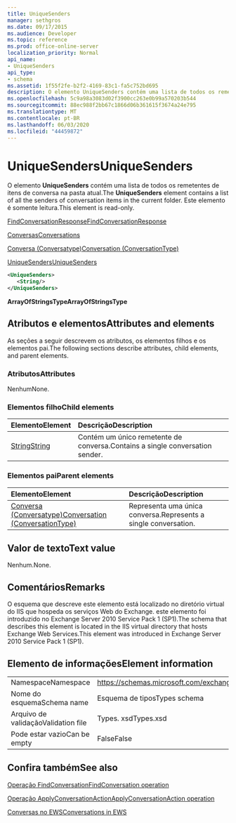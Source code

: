 ```yaml
---
title: UniqueSenders
manager: sethgros
ms.date: 09/17/2015
ms.audience: Developer
ms.topic: reference
ms.prod: office-online-server
localization_priority: Normal
api_name:
- UniqueSenders
api_type:
- schema
ms.assetid: 1f55f2fe-b2f2-4169-83c1-fa5c752bd695
description: O elemento UniqueSenders contém uma lista de todos os remetentes de itens de conversa na pasta atual. Este elemento é somente leitura.
ms.openlocfilehash: 5c9a98a3083d02f3900cc263e0b99a570203b544
ms.sourcegitcommit: 88ec988f2bb67c1866d06b361615f3674a24e795
ms.translationtype: MT
ms.contentlocale: pt-BR
ms.lasthandoff: 06/03/2020
ms.locfileid: "44459872"
---
```

# <a name="uniquesenders"></a><span data-ttu-id="4ba03-104">UniqueSenders</span><span class="sxs-lookup"><span data-stu-id="4ba03-104">UniqueSenders</span></span>

<span data-ttu-id="4ba03-105">O elemento **UniqueSenders** contém uma lista de todos os remetentes de itens de conversa na pasta atual.</span><span class="sxs-lookup"><span data-stu-id="4ba03-105">The **UniqueSenders** element contains a list of all the senders of conversation items in the current folder.</span></span> <span data-ttu-id="4ba03-106">Este elemento é somente leitura.</span><span class="sxs-lookup"><span data-stu-id="4ba03-106">This element is read-only.</span></span> 
  
[<span data-ttu-id="4ba03-107">FindConversationResponse</span><span class="sxs-lookup"><span data-stu-id="4ba03-107">FindConversationResponse</span></span>](findconversationresponse.md)
  
[<span data-ttu-id="4ba03-108">Conversas</span><span class="sxs-lookup"><span data-stu-id="4ba03-108">Conversations</span></span>](conversations-ex15websvcsotherref.md)
  
[<span data-ttu-id="4ba03-109">Conversa (Conversatype)</span><span class="sxs-lookup"><span data-stu-id="4ba03-109">Conversation (ConversationType)</span></span>](conversation-conversationtype.md)
  
[<span data-ttu-id="4ba03-110">UniqueSenders</span><span class="sxs-lookup"><span data-stu-id="4ba03-110">UniqueSenders</span></span>](uniquesenders.md)
  
```XML
<UniqueSenders>
   <String/>
</UniqueSenders>
```

 <span data-ttu-id="4ba03-111">**ArrayOfStringsType**</span><span class="sxs-lookup"><span data-stu-id="4ba03-111">**ArrayOfStringsType**</span></span>
## <a name="attributes-and-elements"></a><span data-ttu-id="4ba03-112">Atributos e elementos</span><span class="sxs-lookup"><span data-stu-id="4ba03-112">Attributes and elements</span></span>

<span data-ttu-id="4ba03-113">As seções a seguir descrevem os atributos, os elementos filhos e os elementos pai.</span><span class="sxs-lookup"><span data-stu-id="4ba03-113">The following sections describe attributes, child elements, and parent elements.</span></span>
  
### <a name="attributes"></a><span data-ttu-id="4ba03-114">Atributos</span><span class="sxs-lookup"><span data-stu-id="4ba03-114">Attributes</span></span>

<span data-ttu-id="4ba03-115">Nenhum</span><span class="sxs-lookup"><span data-stu-id="4ba03-115">None.</span></span>
  
### <a name="child-elements"></a><span data-ttu-id="4ba03-116">Elementos filho</span><span class="sxs-lookup"><span data-stu-id="4ba03-116">Child elements</span></span>

|<span data-ttu-id="4ba03-117">**Elemento**</span><span class="sxs-lookup"><span data-stu-id="4ba03-117">**Element**</span></span>|<span data-ttu-id="4ba03-118">**Descrição**</span><span class="sxs-lookup"><span data-stu-id="4ba03-118">**Description**</span></span>|
|:-----|:-----|
|[<span data-ttu-id="4ba03-119">String</span><span class="sxs-lookup"><span data-stu-id="4ba03-119">String</span></span>](string.md) <br/> |<span data-ttu-id="4ba03-120">Contém um único remetente de conversa.</span><span class="sxs-lookup"><span data-stu-id="4ba03-120">Contains a single conversation sender.</span></span>  <br/> |
   
### <a name="parent-elements"></a><span data-ttu-id="4ba03-121">Elementos pai</span><span class="sxs-lookup"><span data-stu-id="4ba03-121">Parent elements</span></span>

|<span data-ttu-id="4ba03-122">**Elemento**</span><span class="sxs-lookup"><span data-stu-id="4ba03-122">**Element**</span></span>|<span data-ttu-id="4ba03-123">**Descrição**</span><span class="sxs-lookup"><span data-stu-id="4ba03-123">**Description**</span></span>|
|:-----|:-----|
|[<span data-ttu-id="4ba03-124">Conversa (Conversatype)</span><span class="sxs-lookup"><span data-stu-id="4ba03-124">Conversation (ConversationType)</span></span>](conversation-conversationtype.md) <br/> |<span data-ttu-id="4ba03-125">Representa uma única conversa.</span><span class="sxs-lookup"><span data-stu-id="4ba03-125">Represents a single conversation.</span></span>  <br/> |
   
## <a name="text-value"></a><span data-ttu-id="4ba03-126">Valor de texto</span><span class="sxs-lookup"><span data-stu-id="4ba03-126">Text value</span></span>

<span data-ttu-id="4ba03-127">Nenhum.</span><span class="sxs-lookup"><span data-stu-id="4ba03-127">None.</span></span>
  
## <a name="remarks"></a><span data-ttu-id="4ba03-128">Comentários</span><span class="sxs-lookup"><span data-stu-id="4ba03-128">Remarks</span></span>

<span data-ttu-id="4ba03-129">O esquema que descreve este elemento está localizado no diretório virtual do IIS que hospeda os serviços Web do Exchange. este elemento foi introduzido no Exchange Server 2010 Service Pack 1 (SP1).</span><span class="sxs-lookup"><span data-stu-id="4ba03-129">The schema that describes this element is located in the IIS virtual directory that hosts Exchange Web Services.This element was introduced in Exchange Server 2010 Service Pack 1 (SP1).</span></span>
  
## <a name="element-information"></a><span data-ttu-id="4ba03-130">Elemento de informações</span><span class="sxs-lookup"><span data-stu-id="4ba03-130">Element information</span></span>

|||
|:-----|:-----|
|<span data-ttu-id="4ba03-131">Namespace</span><span class="sxs-lookup"><span data-stu-id="4ba03-131">Namespace</span></span>  <br/> |https://schemas.microsoft.com/exchange/services/2006/types  <br/> |
|<span data-ttu-id="4ba03-132">Nome do esquema</span><span class="sxs-lookup"><span data-stu-id="4ba03-132">Schema name</span></span>  <br/> |<span data-ttu-id="4ba03-133">Esquema de tipos</span><span class="sxs-lookup"><span data-stu-id="4ba03-133">Types schema</span></span>  <br/> |
|<span data-ttu-id="4ba03-134">Arquivo de validação</span><span class="sxs-lookup"><span data-stu-id="4ba03-134">Validation file</span></span>  <br/> |<span data-ttu-id="4ba03-135">Types. xsd</span><span class="sxs-lookup"><span data-stu-id="4ba03-135">Types.xsd</span></span>  <br/> |
|<span data-ttu-id="4ba03-136">Pode estar vazio</span><span class="sxs-lookup"><span data-stu-id="4ba03-136">Can be empty</span></span>  <br/> |<span data-ttu-id="4ba03-137">False</span><span class="sxs-lookup"><span data-stu-id="4ba03-137">False</span></span>  <br/> |
   
## <a name="see-also"></a><span data-ttu-id="4ba03-138">Confira também</span><span class="sxs-lookup"><span data-stu-id="4ba03-138">See also</span></span>



[<span data-ttu-id="4ba03-139">Operação FindConversation</span><span class="sxs-lookup"><span data-stu-id="4ba03-139">FindConversation operation</span></span>](findconversation-operation.md)
  
[<span data-ttu-id="4ba03-140">Operação ApplyConversationAction</span><span class="sxs-lookup"><span data-stu-id="4ba03-140">ApplyConversationAction operation</span></span>](applyconversationaction-operation.md)


[<span data-ttu-id="4ba03-141">Conversas no EWS</span><span class="sxs-lookup"><span data-stu-id="4ba03-141">Conversations in EWS</span></span>](https://msdn.microsoft.com/library/91e64629-db6c-4c94-9dcb-d386232e8467%28Office.15%29.aspx)

